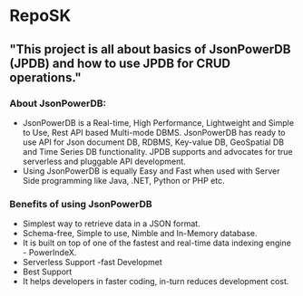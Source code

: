 # RepoSK

## "This project is all about basics of JsonPowerDB (JPDB) and how to use JPDB for CRUD operations."

### About JsonPowerDB:

- JsonPowerDB is a Real-time, High Performance, Lightweight and Simple to Use, Rest API based Multi-mode DBMS. JsonPowerDB has ready to use API for Json document DB, RDBMS, Key-value DB, GeoSpatial DB and Time Series DB functionality. JPDB supports and advocates for true serverless and pluggable API development.
- Using JsonPowerDB is equally Easy and Fast when used with Server Side programming like Java, .NET, Python or PHP etc.
### Benefits of using JsonPowerDB
- Simplest way to retrieve data in a JSON format.
- Schema-free, Simple to use, Nimble and In-Memory database.
- It is built on top of one of the fastest and real-time data indexing engine - PowerIndeX.
- Serverless Support -fast Developmet
- Best Support
- It helps developers in faster coding, in-turn reduces development cost.
